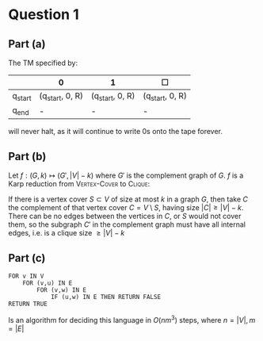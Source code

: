 # Question 1
## Part (a)
The TM specified by:

|                   | 0                          | 1                         | ☐                        |
|-------------------|----------------------------|---------------------------|---------------------------|
| q<sub>start</sub> | (q<sub>start</sub>, 0, R)  | (q<sub>start</sub>, 0, R) | (q<sub>start</sub>, 0, R) |
| q<sub>end</sub>   | -                          | -                         | -                         |

will never halt, as it will continue to write 0s onto the tape forever.


## Part (b)

Let $f : (G, k) \mapsto (G', |V|-k)$ where $G'$ is the complement graph of $G$.
$f$ is a Karp reduction from <span style="font-variant:small-caps;">Vertex-Cover</span> to <span style="font-variant:small-caps;">Clique</span>:

If there is a vertex cover $S \subset V$ of size at most $k$ in a graph $G$, then take $C$ the complement of that vertex cover $C=V \setminus S$, having size $|C|\geq |V|-k$. There can be no edges between the vertices in $C$, or $S$ would not cover them, so the subgraph $C'$ in the complement graph must have all internal edges, i.e. is  a clique size $\geq |V|-k$ 

## Part (c)
```
FOR v IN V
    FOR (v,u) IN E
        FOR (v,w) IN E
            IF (u,w) IN E THEN RETURN FALSE
RETURN TRUE
```
Is an algorithm for deciding this language in $O(nm^3)$ steps, where $n=|V|, m=|E|$
